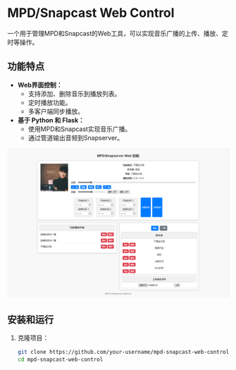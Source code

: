 # MPD/Snapcast Web Control

一个用于管理MPD和Snapcast的Web工具，可以实现音乐广播的上传、播放、定时等操作。

## 功能特点
- **Web界面控制：**
  - 支持添加、删除音乐到播放列表。
  - 定时播放功能。
  - 多客户端同步播放。
- **基于 Python 和 Flask：**
  - 使用MPD和Snapcast实现音乐广播。
  - 通过管道输出音频到Snapserver。

![截图描述](static/images/04.PNG)

## 安装和运行
1. 克隆项目：
   ```bash
   git clone https://github.com/your-username/mpd-snapcast-web-control.git
   cd mpd-snapcast-web-control

